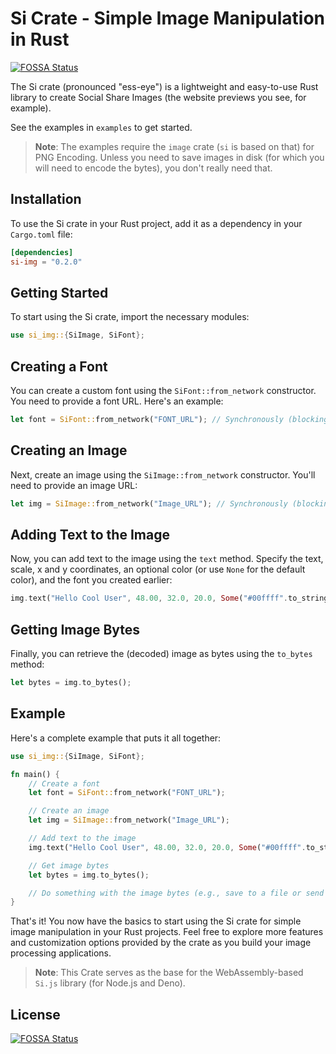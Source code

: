 # Si Crate - Simple Image Manipulation in Rust
[![FOSSA Status](https://app.fossa.com/api/projects/git%2Bgithub.com%2Fregraphic%2Fsi-rs.svg?type=shield)](https://app.fossa.com/projects/git%2Bgithub.com%2Fregraphic%2Fsi-rs?ref=badge_shield)


The Si crate (pronounced "ess-eye") is a lightweight and easy-to-use Rust library to create Social Share Images (the website previews you see, for example).

See the examples in `examples` to get started.

> **Note**: The examples require the `image` crate (`si` is based on that) for PNG Encoding. Unless you need to save images in disk (for which you will need to encode the bytes), you don't really need that.

## Installation

To use the Si crate in your Rust project, add it as a dependency in your `Cargo.toml` file:

```toml
[dependencies]
si-img = "0.2.0"
```

## Getting Started

To start using the Si crate, import the necessary modules:

```rust
use si_img::{SiImage, SiFont};

```

## Creating a Font

You can create a custom font using the `SiFont::from_network` constructor. You need to provide a font URL. Here's an example:

```rust
let font = SiFont::from_network("FONT_URL"); // Synchronously (blocking, use SiFont::from_network_async for async fetching)

```

## Creating an Image

Next, create an image using the `SiImage::from_network` constructor. You'll need to provide an image URL:

```rust
let img = SiImage::from_network("Image_URL"); // Synchronously (blocking, use SiImage::from_network_async for async fetching)

```

## Adding Text to the Image

Now, you can add text to the image using the `text` method. Specify the text, scale, x and y coordinates, an optional color (or use `None` for the default color), and the font you created earlier:

```rust
img.text("Hello Cool User", 48.00, 32.0, 20.0, Some("#00ffff".to_string()), font);

```

## Getting Image Bytes

Finally, you can retrieve the (decoded) image as bytes using the `to_bytes` method:

```rust
let bytes = img.to_bytes();

```

## Example

Here's a complete example that puts it all together:

```rust
use si_img::{SiImage, SiFont};

fn main() {
    // Create a font
    let font = SiFont::from_network("FONT_URL");

    // Create an image
    let img = SiImage::from_network("Image_URL");

    // Add text to the image
    img.text("Hello Cool User", 48.00, 32.0, 20.0, Some("#00ffff".to_string()), font);

    // Get image bytes
    let bytes = img.to_bytes();

    // Do something with the image bytes (e.g., save to a file or send over a network)
}

```

That's it! You now have the basics to start using the Si crate for simple image manipulation in your Rust projects. Feel free to explore more features and customization options provided by the crate as you build your image processing applications.

> **Note**: This Crate serves as the base for the WebAssembly-based `Si.js` library (for Node.js and Deno).

## License
[![FOSSA Status](https://app.fossa.com/api/projects/git%2Bgithub.com%2Fregraphic%2Fsi-rs.svg?type=large)](https://app.fossa.com/projects/git%2Bgithub.com%2Fregraphic%2Fsi-rs?ref=badge_large)